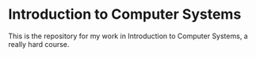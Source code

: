 # Introduction to Computer Systems
This is the repository for my work in Introduction to Computer Systems, a really hard course.
